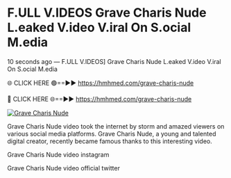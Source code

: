 # F.ULL V.IDEOS Grave Charis Nude L.eaked V.ideo V.iral On S.ocial M.edia

10 seconds ago — F.ULL V.IDEOS] Grave Charis Nude L.eaked V.ideo V.iral On S.ocial M.edia

🌐 CLICK HERE 🟢==►► https://hmhmed.com/grave-charis-nude

🔴 CLICK HERE 🌐==►► https://hmhmed.com/grave-charis-nude

[![Grave Charis Nude](https://i.imgur.com/dJHk4Zq.gif)](https://hmhmed.com/grave-charis-nude)

Grave Charis Nude video took the internet by storm and amazed viewers on various social media platforms. Grave Charis Nude, a young and talented digital creator, recently became famous thanks to this interesting video.

Grave Charis Nude video instagram

Grave Charis Nude video official twitter